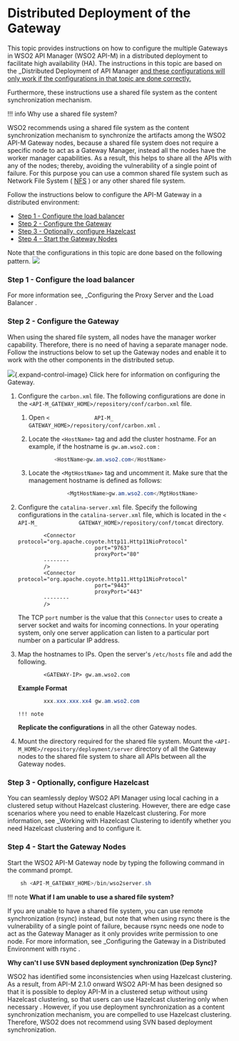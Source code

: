 # Distributed Deployment of the Gateway

This topic provides instructions on how to configure the multiple Gateways in WSO2 API Manager (WSO2 API-M) in a distributed deployment to facilitate high availability (HA). The instructions in this topic are based on the \_Distributed Deployment of API Manager [and these configurations will only work if the configurations in that topic are done correctly.](https://docs.wso2.com/display/AM2xx/Distributed+Deployment+of+API+Manager)

Furthermore, these instructions use a shared file system as the content synchronization mechanism.

!!! info
Why use a shared file system?

WSO2 recommends using a shared file system as the content synchronization mechanism to synchronize the artifacts among the WSO2 API-M Gateway nodes, because a shared file system does not require a specific node to act as a Gateway Manager, instead all the nodes have the worker manager capabilities. As a result, this helps to share all the APIs with any of the nodes; thereby, avoiding the vulnerability of a single point of failure. For this purpose you can use a common shared file system such as Network File System ( [NFS](https://en.wikipedia.org/wiki/Network_File_System) ) or any other shared file system.


Follow the instructions below to configure the API-M Gateway in a distributed environment:

-   [Step 1 - Configure the load balancer](#DistributedDeploymentoftheGateway-Step1-Configuretheloadbalancer)
-   [Step 2 - Configure the Gateway](#DistributedDeploymentoftheGateway-Step2-ConfiguretheGateway)
-   [Step 3 - Optionally, configure Hazelcast](#DistributedDeploymentoftheGateway-Step3-Optionally,configureHazelcast)
-   [Step 4 - Start the Gateway Nodes](#DistributedDeploymentoftheGateway-Step4-StarttheGatewayNodes)

Note that the configurations in this topic are done based on the following pattern.
![](attachments/103334491/103334492.png)
### Step 1 - Configure the load balancer

For more information see, \_Configuring the Proxy Server and the Load Balancer .

### Step 2 - Configure the Gateway

When using the shared file system, all nodes have the manager worker capability. Therefore, there is no need of having a separate manager node. Follow the instructions below to set up the Gateway nodes and enable it to work with the other components in the distributed setup.

![](images/icons/grey_arrow_down.png){.expand-control-image} Click here for information on configuring the Gateway.

1.  Configure the `carbon.xml` file.
    The following configurations are done in the `<API-M_GATEWAY_HOME>/repository/conf/carbon.xml` file.
    1.  Open `<              API-M_              GATEWAY_HOME>/repository/conf/carbon.xml` .
    2.  Locate the `<HostName>` tag and add the cluster hostname. For an example, if the hostname is `gw.am.wso2.com` :

        ``` java
                <HostName>gw.am.wso2.com</HostName>
        ```

    3.  Locate the `<MgtHostName>` tag and uncomment it. Make sure that the management hostname is defined as follows:

        ``` java
                    <MgtHostName>gw.am.wso2.com</MgtHostName>
        ```

2.  Configure the `catalina-server.xml` file.
    Specify the following configurations in the `catalina-server.xml` file, which is located in the `<             API-M_             GATEWAY_HOME>/repository/conf/tomcat` directory.

    ``` html/xml
            <Connector  protocol="org.apache.coyote.http11.Http11NioProtocol"
                            port="9763"
                            proxyPort="80"
            --------
            />
            <Connector  protocol="org.apache.coyote.http11.Http11NioProtocol"
                            port="9443"
                            proxyPort="443"
            --------
            />
    ```

    The TCP `port` number is the value that this `Connector` uses to create a server socket and waits for incoming connections. In your operating system, only one server application can listen to a particular port number on a particular IP address.

3.  Map the hostnames to IPs.
    Open the server's `/etc/hosts` file and add the following.

    ``` plain
            <GATEWAY-IP> gw.am.wso2.com
    ```

    **Example Format**

    ``` java
            xxx.xxx.xxx.xx4 gw.am.wso2.com
    ```

        !!! note
    **Replicate the configurations** in all the other Gateway nodes.


4.  Mount the directory required for the shared file system.
    Mount the `<API-M_HOME>/repository/deployment/server` directory of all the Gateway nodes to the shared file system to share all APIs between all the Gateway nodes.

### Step 3 - Optionally, configure Hazelcast

You can seamlessly deploy WSO2 API Manager using local caching in a clustered setup without Hazelcast clustering. However, there are edge case scenarios where you need to enable Hazelcast clustering. For more information, see \_Working with Hazelcast Clustering to identify whether you need Hazelcast clustering and to configure it.

### Step 4 - Start the Gateway Nodes

Start the WSO2 API-M Gateway node by typing the following command in the command prompt.

``` java
    sh <API-M_GATEWAY_HOME>/bin/wso2server.sh
```

!!! note
**What if I am unable to use a shared file system?**

If you are unable to have a shared file system, you can use remote synchronization (rsync) instead, but note that when using rsync there is the vulnerability of a single point of failure, because rsync needs one node to act as the Gateway Manager as it only provides write permission to one node. For more information, see \_Configuring the Gateway in a Distributed Environment with rsync .

**Why can't I use SVN based deployment synchronization (Dep Sync)?**

WSO2 has identified some inconsistencies when using Hazelcast clustering. As a result, from API-M 2.1.0 onward WSO2 API-M has been designed so that it is possible to deploy API-M in a clustered setup without using Hazelcast clustering, so that users can use Hazelcast clustering only when necessary . However, if you use deployment synchronization as a content synchronization mechanism, you are compelled to use Hazelcast clustering. Therefore, WSO2 does not recommend using SVN based deployment synchronization.


